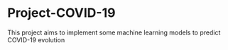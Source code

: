 # Project-COVID-19
This project aims to implement some machine learning models to predict COVID-19 evolution
